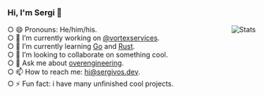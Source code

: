 ### Hi, I'm Sergi 👋

<img src="https://metrics.lecoq.io/sergivb01?base.header=0&languages=1&isocalendar=1&followup=1" alt="Stats" align="right">

○ 😄 Pronouns: He/him/his.  
○ 🔭 I’m currently working on [@vortexservices](https://github.com/vortexservices).  
○ 🌱 I’m currently learning [Go](https://golang.org/) and [Rust](https://www.rust-lang.org/).  
○ 👯 I’m looking to collaborate on something cool.  
○ 💬 Ask me about [overengineering](https://en.wikipedia.org/wiki/Overengineering).  
○ 📫 How to reach me: [hi@sergivos.dev](mailto://hi@sergivos.dev).  
○ ⚡ Fun fact: i have many unfinished cool projects.  
<!-- - 🤔 I’m looking for help with ... -->

